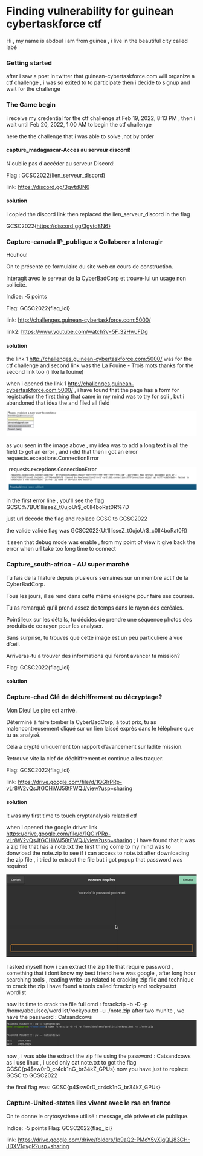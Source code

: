 # Finding vulnerability for guinean cybertaskforce ctf
Hi , my name is abdoul i am from guinea , i live in the beautiful city called labé  

### Getting started

after i saw a post in twitter that guinean-cybertaskforce.com will organize a ctf challenge , i was so exited to to participate
then i decide to signup and wait for the challenge

### The Game begin

i receive  my credential for the ctf challenge    at Feb 19, 2022, 8:13 PM , then i wait until  Feb 20, 2022, 1:00 AM to begin the
ctf challenge 

here the the challenge that i was able to solve  ,not by order

#### capture_madagascar-Acces au serveur discord!
N'oublie pas d'accéder au serveur Discord!

Flag : GCSC2022{lien_serveur_discord}

link: https://discord.gg/3gvtd8N6

#### solution

i copied the discord link  then replaced the lien_serveur_discord in the flag

GCSC2022{https://discord.gg/3gvtd8N6}

### Capture-canada IP_publique x Collaborer x Interagir

Houhou!

On te présente ce formulaire du site web en cours de construction.

Interagit avec le serveur de la CyberBadCorp et trouve-lui un usage non sollicité.

Indice: -5 points

Flag: GCSC2022{flag_ici}

link: http://challenges.guinean-cybertaskforce.com:5000/

link2: https://www.youtube.com/watch?v=5F_32HwJFDg

#### solution

the link 1  http://challenges.guinean-cybertaskforce.com:5000/ was for the ctf challenge and second link was the La Fouine - Trois mots
thanks for the second  link too (i like la fouine)

when i opened the link 1  http://challenges.guinean-cybertaskforce.com:5000/  , i have found that the page has a form  for registration
the first thing that came in my mind  was to try for  sqli  , but i abandoned that idea  the  and  filed all field 

![registration form](screenshot/Screenshot%202022-02-23%20at%2011-21-24%20Screenshot.png)

as you seen in the image above , my idea was to add a long text in all the field  to got an error , and i did that  then i got an error requests.exceptions.ConnectionError

![response error](screenshot/img2.png)

in the first error line , you'll see the flag  GCSC%7BUt1llisseZ_t0ujoUr$_c0ll4boRat0R%7D

just  url decode the  flag  and replace  GCSC to  GCSC2022

the valide valide flag was GCSC2022{Ut1llisseZ_t0ujoUr$_c0ll4boRat0R}

it seen that debug mode was enable  , from my point of view it  give back the error when url take  too long time to connect


### Capture_south-africa - AU super marché

Tu fais de la filature depuis plusieurs semaines sur un membre actif de la CyberBadCorp.

Tous les jours, il se rend dans cette même enseigne pour faire ses courses. 

Tu as remarqué qu'il prend assez de temps dans le rayon des céréales.

Pointilleux sur les détails, tu décides de prendre une séquence photos des produits de ce rayon pour les analyser.

Sans surprise, tu trouves que cette image est un peu particulière à vue d’œil. 

Arriveras-tu à trouver des informations qui feront avancer ta mission?

Flag: GCSC2022{flag_ici}

#### solution

### Capture-chad Clé de déchiffrement ou décryptage?

Mon Dieu! Le pire est arrivé.

Déterminé à faire tomber la CyberBadCorp, à tout prix, tu as malencontreusement cliqué sur un lien laissé exprès dans le téléphone que tu as analysé. 

Cela a crypté uniquement ton rapport d’avancement sur ladite mission.

Retrouve vite la clef de déchiffrement et continue a les traquer.

Flag: GCSC2022{flag_ici}

link: https://drive.google.com/file/d/1QGIrPRp-vLr8W2vQsJfGCHiWJ58tFWQJ/view?usp=sharing

#### solution
it was my first time to touch  cryptanalysis  related  ctf 

when i  opened the google driver link https://drive.google.com/file/d/1QGIrPRp-vLr8W2vQsJfGCHiWJ58tFWQJ/view?usp=sharing ; i have found that it was  a zip  file that  has a note.txt 
the first thing  come to my mind was to donwload the  note.zip to see  if i can access to note.txt
after downloading the zip file , i tried to extract the file   but i got popup  that password was required

![password required for zip file](screenshot/img3.png)

I asked myself  how i can extract the zip file that require password , something that i dont know
my best friend here was  google , after long hour searching  tools , reading write-up related to cracking zip file  and technique to crack the zip 
i have found a tools  called fcrackzip   and rockyou.txt wordlist

now its time to crack the file 
full cmd : fcrackzip -b -D -p /home/abdulsec/wordlist/rockyou.txt -u ./note.zip
after two munite , we have the password : Catsandcows
![cracking the zip file](screenshot/img4.png)

now , i was able the  extract the zip file using the password :  Catsandcows
as i use linux , i used only cat note.txt  to got the flag  GCSC{p4$sw0rD_cr4ck1nG_br34kZ_GPUs}
now you have just to replace GCSC to GCSC2022

the final flag was:  GCSC{p4$sw0rD_cr4ck1nG_br34kZ_GPUs}

### Capture-United-states iles vivent avec le rsa en france
On te donne le crytosystème utilisé : message, clé privée et clé publique.

Indice: -5 points
Flag: GCSC2022{flag_ici}

link: https://drive.google.com/drive/folders/1p9aQ2-PMoY5yXjqQLj83CH-JDXV1qvgR?usp=sharing
